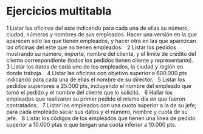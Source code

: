 # Ejercicios multitabla

1 Listar las oficinas del este indicando para cada una de ellas su número, ciudad, números y nombres de sus empleados. Hacer una versión en la que aparecen sólo las que tienen empleados, y hacer otra en las que aparezcan las oficinas del este que no tienen empleados.
 
2 Listar los pedidos mostrando su número, importe, nombre del cliente, y el límite de crédito del cliente correspondiente (todos los pedidos tienen cliente y representante).
 
3 Listar los datos de cada uno de los empleados, la ciudad y región en donde trabaja.
 
4 Listar las oficinas con objetivo superior a 600.000 pts indicando para cada una de ellas el nombre de su director.
 
5 Listar los pedidos superiores a 25.000 pts, incluyendo el nombre del empleado que tomó el pedido y el nombre del cliente que lo solicitó.
 
6 Hallar los empleados que realizaron su primer pedido el mismo día en que fueron contratados.
 
7 Listar los empleados con una cuota superior a la de su jefe; para cada empleado sacar sus datos y el número, nombre y cuota de su jefe.
 
8 Listar los códigos de los empleados que tienen una línea de pedido superior a 10.000 ptas o que tengan una cuota inferior a 10.000 pts.
